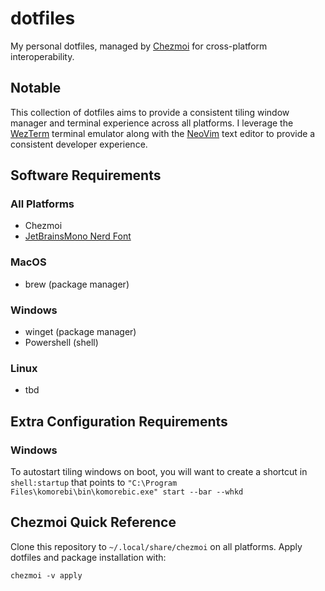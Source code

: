 # dotfiles

My personal dotfiles, managed by [Chezmoi](https://github.com/twpayne/chezmoi)
for cross-platform interoperability.

## Notable

This collection of dotfiles aims to provide a consistent tiling window manager
and terminal experience across all platforms. I leverage the [WezTerm](https://wezterm.com/)
terminal emulator along with the [NeoVim](https://neovim.io/) text editor to
provide a consistent developer experience.

## Software Requirements

### All Platforms

- Chezmoi
- [JetBrainsMono Nerd Font](https://github.com/ryanoasis/nerd-fonts/releases/download/v3.3.0/JetBrainsMono.zip)

### MacOS

- brew (package manager)

### Windows

- winget (package manager)
- Powershell (shell)

### Linux

- tbd

## Extra Configuration Requirements

### Windows
To autostart tiling windows on boot, you will want to create a shortcut in
`shell:startup` that points to `"C:\Program Files\komorebi\bin\komorebic.exe" start --bar --whkd`

## Chezmoi Quick Reference

Clone this repository to `~/.local/share/chezmoi` on all platforms. Apply
dotfiles and package installation with:

```shell
chezmoi -v apply
```

